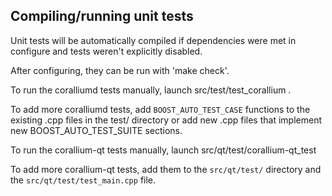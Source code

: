 Compiling/running unit tests
------------------------------------

Unit tests will be automatically compiled if dependencies were met in configure
and tests weren't explicitly disabled.

After configuring, they can be run with 'make check'.

To run the coralliumd tests manually, launch src/test/test_corallium .

To add more coralliumd tests, add `BOOST_AUTO_TEST_CASE` functions to the existing
.cpp files in the test/ directory or add new .cpp files that
implement new BOOST_AUTO_TEST_SUITE sections.

To run the corallium-qt tests manually, launch src/qt/test/corallium-qt_test

To add more corallium-qt tests, add them to the `src/qt/test/` directory and
the `src/qt/test/test_main.cpp` file.
